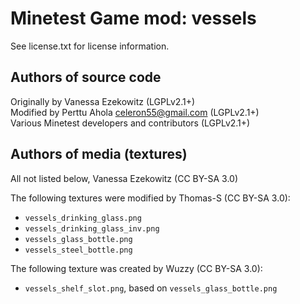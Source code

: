 Minetest Game mod: vessels
==========================
See license.txt for license information.

Authors of source code
----------------------
Originally by Vanessa Ezekowitz (LGPLv2.1+)<br>
Modified by Perttu Ahola <celeron55@gmail.com> (LGPLv2.1+)<br>
Various Minetest developers and contributors (LGPLv2.1+)

Authors of media (textures)
---------------------------
All not listed below, Vanessa Ezekowitz (CC BY-SA 3.0)

The following textures were modified by Thomas-S (CC BY-SA 3.0):
- `vessels_drinking_glass.png`
- `vessels_drinking_glass_inv.png`
- `vessels_glass_bottle.png`
- `vessels_steel_bottle.png`

The following texture was created by Wuzzy (CC BY-SA 3.0):
- `vessels_shelf_slot.png`, based on `vessels_glass_bottle.png`

